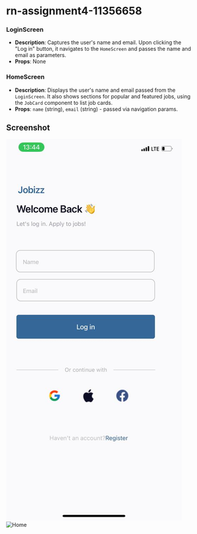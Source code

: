 # rn-assignment4-11356658


### LoginScreen

- **Description**: Captures the user's name and email. Upon clicking the "Log in" button, it navigates to the `HomeScreen` and passes the name and email as parameters.
- **Props**: None

### HomeScreen

- **Description**: Displays the user's name and email passed from the `LoginScreen`. It also shows sections for popular and featured jobs, using the `JobCard` component to list job cards.
- **Props**: `name` (string), `email` (string) - passed via navigation params.

## Screenshot
![Login](screen1.jpeg)
![Home](screen2.jpeg)

